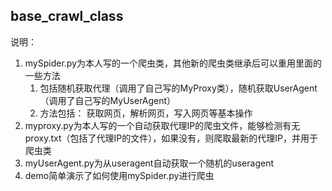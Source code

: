 ## base_crawl_class


说明：
1. mySpider.py为本人写的一个爬虫类，其他新的爬虫类继承后可以重用里面的一些方法
	1. 包括随机获取代理（调用了自己写的MyProxy类），随机获取UserAgent（调用了自己写的MyUserAgent）
	2. 方法包括：
		获取网页，解析网页，写入网页等基本操作
2. myproxy.py为本人写的一个自动获取代理IP的爬虫文件，能够检测有无proxy.txt（包括了代理IP的文件），如果没有，则爬取最新的代理IP，并用于爬虫类
3. myUserAgent.py为从useragent自动获取一个随机的useragent
4. demo简单演示了如何使用mySpider.py进行爬虫
 
